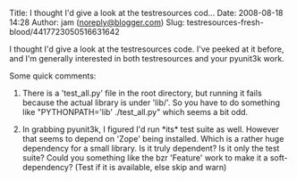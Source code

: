 Title: I thought I'd give a look at the testresources cod...
Date: 2008-08-18 14:28
Author: jam (noreply@blogger.com)
Slug: testresources-fresh-blood/4417723050516631642

I thought I'd give a look at the testresources code. I've peeked at it
before, and I'm generally interested in both testresources and your
pyunit3k work.  
  
Some quick comments:  
  
1) There is a 'test\_all.py' file in the root directory, but running it
fails because the actual library is under 'lib/'. So you have to do
something like "PYTHONPATH='lib' ./test\_all.py" which seems a bit odd.  
  
2) In grabbing pyunit3k, I figured I'd run \*its\* test suite as well.
However that seems to depend on 'Zope' being installed. Which is a
rather huge dependency for a small library. Is it truly dependent? Is it
only the test suite? Could you something like the bzr 'Feature' work to
make it a soft-dependency? (Test if it is available, else skip and warn)

